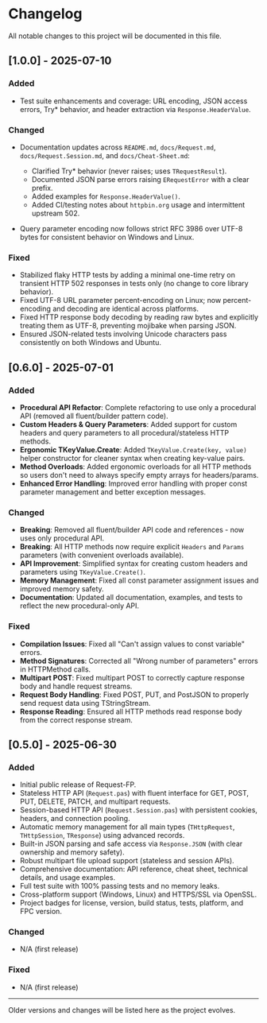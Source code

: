 # Changelog

All notable changes to this project will be documented in this file.

## [1.0.0] - 2025-07-10

### Added

- Test suite enhancements and coverage: URL encoding, JSON access errors, Try* behavior, and header extraction via `Response.HeaderValue`.

### Changed

- Documentation updates across `README.md`, `docs/Request.md`, `docs/Request.Session.md`, and `docs/Cheat-Sheet.md`:
  - Clarified Try* behavior (never raises; uses `TRequestResult`).
  - Documented JSON parse errors raising `ERequestError` with a clear prefix.
  - Added examples for `Response.HeaderValue()`.
  - Added CI/testing notes about `httpbin.org` usage and intermittent upstream 502.
  
  
- Query parameter encoding now follows strict RFC 3986 over UTF-8 bytes for consistent behavior on Windows and Linux.

### Fixed

- Stabilized flaky HTTP tests by adding a minimal one-time retry on transient HTTP 502 responses in tests only (no change to core library behavior).
- Fixed UTF-8 URL parameter percent-encoding on Linux; now percent-encoding and decoding are identical across platforms.
- Fixed HTTP response body decoding by reading raw bytes and explicitly treating them as UTF-8, preventing mojibake when parsing JSON.
- Ensured JSON-related tests involving Unicode characters pass consistently on both Windows and Ubuntu.

## [0.6.0] - 2025-07-01

### Added

- **Procedural API Refactor**: Complete refactoring to use only a procedural API (removed all fluent/builder pattern code).
- **Custom Headers & Query Parameters**: Added support for custom headers and query parameters to all procedural/stateless HTTP methods.
- **Ergonomic TKeyValue.Create**: Added `TKeyValue.Create(key, value)` helper constructor for cleaner syntax when creating key-value pairs.
- **Method Overloads**: Added ergonomic overloads for all HTTP methods so users don't need to always specify empty arrays for headers/params.
- **Enhanced Error Handling**: Improved error handling with proper const parameter management and better exception messages.

### Changed

- **Breaking**: Removed all fluent/builder API code and references - now uses only procedural API.
- **Breaking**: All HTTP methods now require explicit `Headers` and `Params` parameters (with convenient overloads available).
- **API Improvement**: Simplified syntax for creating custom headers and parameters using `TKeyValue.Create()`.
- **Memory Management**: Fixed all const parameter assignment issues and improved memory safety.
- **Documentation**: Updated all documentation, examples, and tests to reflect the new procedural-only API.

### Fixed

- **Compilation Issues**: Fixed all "Can't assign values to const variable" errors.
- **Method Signatures**: Corrected all "Wrong number of parameters" errors in HTTPMethod calls.
- **Multipart POST**: Fixed multipart POST to correctly capture response body and handle request streams.
- **Request Body Handling**: Fixed POST, PUT, and PostJSON to properly send request data using TStringStream.
- **Response Reading**: Ensured all HTTP methods read response body from the correct response stream.

## [0.5.0] - 2025-06-30

### Added

- Initial public release of Request-FP.
- Stateless HTTP API (`Request.pas`) with fluent interface for GET, POST, PUT, DELETE, PATCH, and multipart requests.
- Session-based HTTP API (`Request.Session.pas`) with persistent cookies, headers, and connection pooling.
- Automatic memory management for all main types (`THttpRequest`, `THttpSession`, `TResponse`) using advanced records.
- Built-in JSON parsing and safe access via `Response.JSON` (with clear ownership and memory safety).
- Robust multipart file upload support (stateless and session APIs).
- Comprehensive documentation: API reference, cheat sheet, technical details, and usage examples.
- Full test suite with 100% passing tests and no memory leaks.
- Cross-platform support (Windows, Linux) and HTTPS/SSL via OpenSSL.
- Project badges for license, version, build status, tests, platform, and FPC version.

### Changed
- N/A (first release)

### Fixed
- N/A (first release)

---

Older versions and changes will be listed here as the project evolves.
